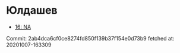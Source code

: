 # Юлдашев
- [16: NA](16.md)

Commit: 2ab4dca6cf0ce8274fd850f139b37f154e0d73b9
 fetched at: 20201007-163309
